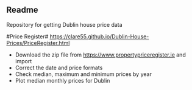 ## Readme

Repository for getting Dublin house price data

#Price Register# 
https://clare55.github.io/Dublin-House-Prices/PriceRegister.html
- Download the zip file from https://www.propertypriceregister.ie and import
- Correct the date and price formats
- Check median, maximum and minimum prices by year
- Plot median monthly prices for Dublin 
